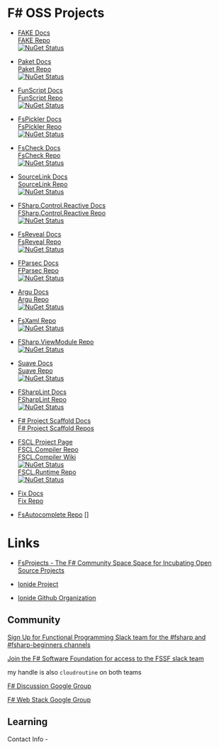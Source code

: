 


# F# OSS Projects

* [FAKE Docs](http://fsharp.github.io/FAKE/)  
  [FAKE Repo](https://github.com/fsharp/FAKE)  
  [![NuGet Status](http://img.shields.io/nuget/v/FAKE.svg?style=flat)](https://www.nuget.org/packages/FAKE/)

* [Paket Docs](http://fsprojects.github.io/Paket/)  
  [Paket Repo](https://github.com/fsprojects/Paket)  
  [![NuGet Status](http://img.shields.io/nuget/v/Paket.svg?style=flat)](https://www.nuget.org/packages/Paket/)

* [FunScript Docs](http://funscript.info/)  
  [FunScript Repo](https://github.com/ZachBray/FunScript)  
  [![NuGet Status](http://img.shields.io/nuget/v/FunScript.svg?style=flat)](https://www.nuget.org/packages/FunScript/)


* [FsPickler Docs](http://nessos.github.io/FsPickler/)  
  [FsPickler Repo](https://github.com/nessos/FsPickler)  
  [![NuGet Status](http://img.shields.io/nuget/v/FsPickler.svg?style=flat)](https://www.nuget.org/packages/FsPickler/)

* [FsCheck Docs](https://fscheck.github.io/FsCheck/)  
  [FsCheck Repo](https://github.com/fscheck/FsCheck)  
  [![NuGet Status](http://img.shields.io/nuget/v/FsCheck.svg?style=flat)](https://www.nuget.org/packages/FsCheck/)

* [SourceLink Docs](http://ctaggart.github.io/SourceLink/)  
  [SourceLink Repo](https://github.com/ctaggart/SourceLink)  
  [![NuGet Status](http://img.shields.io/nuget/v/SourceLink.svg?style=flat)](https://www.nuget.org/packages/SourceLink/)

* [FSharp.Control.Reactive Docs](http://fsprojects.github.io/FSharp.Control.Reactive/)  
  [FSharp.Control.Reactive Repo](https://github.com/fsprojects/FSharp.Control.Reactive)  
  [![NuGet Status](http://img.shields.io/nuget/v/FSharp.Control.Reactive.svg?style=flat)](https://www.nuget.org/packages/FSharp.Control.Reactive/)

* [FsReveal Docs](http://fsprojects.github.io/FsReveal/)  
  [FsReveal Repo](https://github.com/fsprojects/FsReveal)  
  [![NuGet Status](http://img.shields.io/nuget/v/FsReveal.svg?style=flat)](https://www.nuget.org/packages/FsReveal/)

* [FParsec Docs](http://www.quanttec.com/fparsec/)  
  [FParsec Repo](https://bitbucket.org/fparsec/main)  
  [![NuGet Status](http://img.shields.io/nuget/v/FParsec.svg?style=flat)](https://www.nuget.org/packages/Fparsec/)

* [Argu Docs](http://fsprojects.github.io/Argu/)  
  [Argu Repo](https://github.com/fsprojects/Argu)  
  [![NuGet Status](http://img.shields.io/nuget/v/Argu.svg?style=flat)](https://www.nuget.org/package/Argu/)

* [FsXaml Repo](https://github.com/fsprojects/FsXaml)  
  [![NuGet Status](http://img.shields.io/nuget/v/FsXaml.Wpf.svg?style=flat)](https://www.nuget.org/packages/FsXaml.Wpf/)


* [FSharp.ViewModule Repo](https://github.com/fsprojects/FSharp.ViewModule)  
  [![NuGet Status](http://img.shields.io/nuget/v/FSharp.ViewModule.Core.svg?style=flat)](https://www.nuget.org/packages/FSharp.ViewModule.Core/)

* [Suave Docs](https://suave.io/)  
  [Suave Repo](https://github.com/SuaveIO/suave)  
  [![NuGet Status](http://img.shields.io/nuget/v/Suave.svg?style=flat)](https://www.nuget.org/packages/Suave/)

* [FSharpLint Docs](http://fsprojects.github.io/FSharpLint/)  
  [FSharpLint Repo](https://github.com/fsprojects/FSharpLint)  
  [![NuGet Status](http://img.shields.io/nuget/v/FSharpLint.svg?style=flat)](https://www.nuget.org/packages/FSharpLint/)

* [F# Project Scaffold Docs](http://fsprojects.github.io/ProjectScaffold/)  
  [F# Project Scaffold Repos](https://github.com/fsprojects/ProjectScaffold)

* [FSCL Project Page](http://www.gabrielecocco.it/fscl/)  
  [FSCL.Compiler Repo](https://github.com/FSCL/FSCL.Compiler)  
  [FSCL.Compiler Wiki](https://github.com/FSCL/FSCL.Compiler/wiki)  
  [![NuGet Status](http://img.shields.io/nuget/v/FSCL.Compiler.svg?style=flat)](https://www.nuget.org/packages/FSCL.Compiler/)  
  [FSCL.Runtime Repo](https://github.com/FSCL/FSCL.Runtime)  
  [![NuGet Status](http://img.shields.io/nuget/v/FSCL.Runtime.svg?style=flat)](https://www.nuget.org/packages/FSCL.Runtime/)

* [Fix Docs](http://fsprojects.github.io/Fix/)  
  [Fix Repo](https://github.com/fsprojects/Fix)

* [FsAutocomplete Repo](https://github.com/fsharp/FsAutoComplete)
  []


# Links

* [FsProjects - The F# Community Space Space for Incubating Open Source Projects](http://fsprojects.github.io/)

* [Ionide Project](http://ionide.io/)

* [Ionide Github Organization](https://github.com/ionide)



## Community

[Sign Up for Functional Programming Slack team for the #fsharp and #fsharp-beginners channels](http://fpchat.com/)

[Join the F# Software Foundation for access to the FSSF slack team](http://foundation.fsharp.org/join)

my handle is also `cloudroutine` on both teams

[F# Discussion Google Group](https://www.google.com/search?q=fsharp+google+group&ie=utf-8&oe=utf-8)

[F# Web Stack Google Group](https://groups.google.com/forum/#!forum/web-stack-fs)

## Learning




Contact Info -
